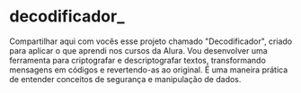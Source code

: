 # decodificador_
Compartilhar aqui com vocês esse projeto chamado "Decodificador", criado para aplicar o que aprendi nos cursos da Alura. Vou desenvolver uma ferramenta para criptografar e descriptografar textos, transformando mensagens em códigos e revertendo-as ao original. É uma maneira prática de entender conceitos de segurança e manipulação de dados.
